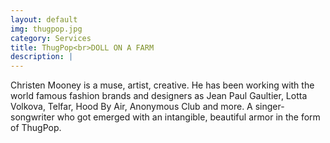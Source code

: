 ```yaml
---
layout: default
img: thugpop.jpg
category: Services
title: ThugPop<br>DOLL ON A FARM
description: |
---
```

Christen Mooney is a muse, artist, creative. He has been working with the world famous fashion brands and designers as Jean Paul Gaultier, Lotta Volkova, Telfar, Hood By Air, Anonymous Club and more. A singer-songwriter who got emerged with an intangible, beautiful armor in the form of ThugPop. 